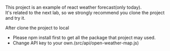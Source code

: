 This project is an example of react weather forecast(only today).<br>
It's related to the next lab, so we strongly recommend you clone the project and try it.

After clone the project to local
- Please npm install first to get all the package that project may used.
- Change API key to your own.(src/api/open-weather-map.js)



